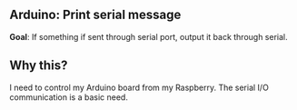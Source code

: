 ## Arduino: Print serial message

**Goal**: If something if sent through serial port, output it back through serial.

## Why this?

I need to control my Arduino board from my Raspberry.
The serial I/O communication is a basic need.